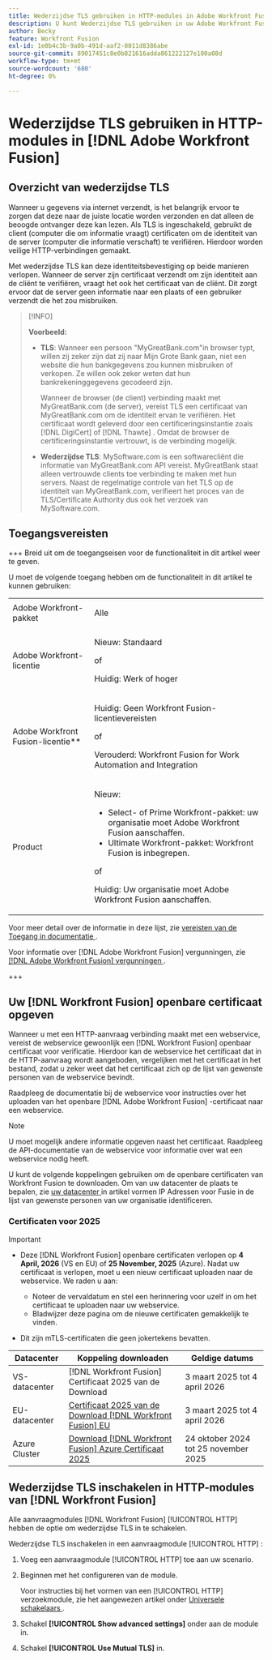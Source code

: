 ```yaml
---
title: Wederzijdse TLS gebruiken in HTTP-modules in Adobe Workfront Fusion
description: U kunt Wederzijdse TLS gebruiken in uw Adobe Workfront Fusion HTTP-modules, zodat beide zijden van de informatietransactie de identiteit van de ander kunnen verifiëren.
author: Becky
feature: Workfront Fusion
exl-id: 1e0b4c3b-9a0b-491d-aaf2-0011d8386abe
source-git-commit: 89017451c8e0b821616adda861222127e100a08d
workflow-type: tm+mt
source-wordcount: '680'
ht-degree: 0%

---
```


# Wederzijdse TLS gebruiken in HTTP-modules in [!DNL Adobe Workfront Fusion]

## Overzicht van wederzijdse TLS

Wanneer u gegevens via internet verzendt, is het belangrijk ervoor te zorgen dat deze naar de juiste locatie worden verzonden en dat alleen de beoogde ontvanger deze kan lezen. Als TLS is ingeschakeld, gebruikt de client (computer die om informatie vraagt) certificaten om de identiteit van de server (computer die informatie verschaft) te verifiëren. Hierdoor worden veilige HTTP-verbindingen gemaakt.

Met wederzijdse TLS kan deze identiteitsbevestiging op beide manieren verlopen. Wanneer de server zijn certificaat verzendt om zijn identiteit aan de cliënt te verifiëren, vraagt het ook het certificaat van de cliënt. Dit zorgt ervoor dat de server geen informatie naar een plaats of een gebruiker verzendt die het zou misbruiken.

>[!INFO]
>
>**Voorbeeld:**
>
>* **TLS**: Wanneer een persoon &quot;MyGreatBank.com&quot;in browser typt, willen zij zeker zijn dat zij naar Mijn Grote Bank gaan, niet een website die hun bankgegevens zou kunnen misbruiken of verkopen. Ze willen ook zeker weten dat hun bankrekeninggegevens gecodeerd zijn.
>
>   Wanneer de browser (de client) verbinding maakt met MyGreatBank.com (de server), vereist TLS een certificaat van MyGreatBank.com om de identiteit ervan te verifiëren. Het certificaat wordt geleverd door een certificeringsinstantie zoals [!DNL DigiCert] of [!DNL Thawte] . Omdat de browser de certificeringsinstantie vertrouwt, is de verbinding mogelijk.
>
>* **Wederzijdse TLS**: MySoftware.com is een softwarecliënt die informatie van MyGreatBank.com API vereist. MyGreatBank staat alleen vertrouwde clients toe verbinding te maken met hun servers. Naast de regelmatige controle van het TLS op de identiteit van MyGreatBank.com, verifieert het proces van de TLS/Certificate Authority dus ook het verzoek van MySoftware.com.

## Toegangsvereisten

+++ Breid uit om de toegangseisen voor de functionaliteit in dit artikel weer te geven.

U moet de volgende toegang hebben om de functionaliteit in dit artikel te kunnen gebruiken:

<table style="table-layout:auto">
 <col> 
 <col> 
 <tbody> 
  <tr> 
   <td role="rowheader">Adobe Workfront-pakket</td> 
   <td> <p>Alle</p> </td> 
  </tr> 
  <tr data-mc-conditions=""> 
   <td role="rowheader">Adobe Workfront-licentie</td> 
   <td> <p>Nieuw: Standaard</p><p>of</p><p>Huidig: Werk of hoger</p> </td> 
  </tr> 
  <tr> 
   <td role="rowheader">Adobe Workfront Fusion-licentie**</td> 
   <td>
   <p>Huidig: Geen Workfront Fusion-licentievereisten</p>
   <p>of</p>
   <p>Verouderd: Workfront Fusion for Work Automation and Integration </p>
   </td> 
  </tr> 
  <tr> 
   <td role="rowheader">Product</td> 
   <td>
   <p>Nieuw:</p> <ul><li>Select- of Prime Workfront-pakket: uw organisatie moet Adobe Workfront Fusion aanschaffen.</li><li>Ultimate Workfront-pakket: Workfront Fusion is inbegrepen.</li></ul>
   <p>of</p>
   <p>Huidig: Uw organisatie moet Adobe Workfront Fusion aanschaffen.</p>
   </td> 
  </tr>
 </tbody> 
</table>

Voor meer detail over de informatie in deze lijst, zie [ vereisten van de Toegang in documentatie ](/help/workfront-fusion/references/licenses-and-roles/access-level-requirements-in-documentation.md).

Voor informatie over [!DNL Adobe Workfront Fusion] vergunningen, zie [[!DNL Adobe Workfront Fusion]  vergunningen ](/help/workfront-fusion/set-up-and-manage-workfront-fusion/licensing-operations-overview/license-automation-vs-integration.md).

+++

## Uw [!DNL Workfront Fusion] openbare certificaat opgeven

Wanneer u met een HTTP-aanvraag verbinding maakt met een webservice, vereist de webservice gewoonlijk een [!DNL Workfront Fusion] openbaar certificaat voor verificatie. Hierdoor kan de webservice het certificaat dat in de HTTP-aanvraag wordt aangeboden, vergelijken met het certificaat in het bestand, zodat u zeker weet dat het certificaat zich op de lijst van gewenste personen van de webservice bevindt.

Raadpleeg de documentatie bij de webservice voor instructies over het uploaden van het openbare [!DNL Adobe Workfront Fusion] -certificaat naar een webservice.

>[!NOTE]
>
>U moet mogelijk andere informatie opgeven naast het certificaat. Raadpleeg de API-documentatie van de webservice voor informatie over wat een webservice nodig heeft.

U kunt de volgende koppelingen gebruiken om de openbare certificaten van Workfront Fusion te downloaden. Om van uw datacenter de plaats te bepalen, zie [ uw datacenter ](/help/workfront-fusion/set-up-and-manage-workfront-fusion/set-up-and-manage-orgs-and-teams/set-up-orgs-teams-and-users/set-up-ip-addresses-for-fusion.md) in artikel vormen IP Adressen voor Fusie in de lijst van gewenste personen van uw organisatie identificeren.

### Certificaten voor 2025

>[!IMPORTANT]
>
>* Deze [!DNL Workfront Fusion] openbare certificaten verlopen op **4 April, 2026** (VS en EU) of **25 November, 2025** (Azure). Nadat uw certificaat is verlopen, moet u een nieuw certificaat uploaden naar de webservice. We raden u aan:
>
>   * Noteer de vervaldatum en stel een herinnering voor uzelf in om het certificaat te uploaden naar uw webservice.
>   * Bladwijzer deze pagina om de nieuwe certificaten gemakkelijk te vinden.
>
>* Dit zijn mTLS-certificaten die geen jokertekens bevatten.

| Datacenter | Koppeling downloaden | Geldige datums |
|---|---|---|
| VS-datacenter |  [!DNL Workfront Fusion]  Certificaat 2025 van de Download [ ](/help/workfront-fusion/references/apps-and-modules/universal-connectors/assets/2025-certs/fusion-prod-us-mtls-certificate.pem) | 3 maart 2025 tot 4 april 2026 |
| EU-datacenter | [ Certificaat 2025 van de Download  [!DNL Workfront Fusion]  EU ](/help/workfront-fusion/references/apps-and-modules/universal-connectors/assets/2025-certs/fusion-prod-eu-mtls-certificate.pem) | 3 maart 2025 tot 4 april 2026 |
| Azure Cluster | [ Download  [!DNL Workfront Fusion]  Azure Certificaat 2025 ](/help/workfront-fusion/references/apps-and-modules/universal-connectors/assets/2025-certs/fusion-prod-az-mtls-certificate.pem) | 24 oktober 2024 tot 25 november 2025 |

<!--

### Certificates for 2024

>[!IMPORTANT]
>
>* We recommend installing the certificates for 2025, available above.
>* These [!DNL Workfront Fusion] public certificates expire on **May 7, 2025**. After yours expires you will need to upload a new certificate to the web service. We recommend that you:
>
>   * Make note of the expiration date and set a reminder for yourself to upload the certificate to your web service.
>   * Bookmark this page to easily find the new certificates.
>
>* These are non-wildcard mTLS certificates.

| Datacenter | Download link | Dates valid |
|---|---|---|
| US Datacenter | [Download [!DNL Workfront Fusion] Certificate 2024](/help/workfront-fusion/references/apps-and-modules/universal-connectors/assets/fusion-prod-us-mtls-certificate.pem) | April 5, 2024 to May 7, 2025 |
| EU Datacenter | [Download [!DNL Workfront Fusion] EU Certificate 2024](/help/workfront-fusion/references/apps-and-modules/universal-connectors/assets/fusion-prod-eu-mtls-certificate.pem) | April 5, 2024 to May 7, 2025 |

-->

## Wederzijdse TLS inschakelen in HTTP-modules van [!DNL Workfront Fusion]

Alle aanvraagmodules [!DNL Workfront Fusion] [!UICONTROL HTTP] hebben de optie om wederzijdse TLS in te schakelen.

Wederzijdse TLS inschakelen in een aanvraagmodule [!UICONTROL HTTP] :

1. Voeg een aanvraagmodule [!UICONTROL HTTP] toe aan uw scenario.
1. Beginnen met het configureren van de module.

   Voor instructies bij het vormen van een [!UICONTROL HTTP] verzoekmodule, zie het aangewezen artikel onder [ Universele schakelaars ](/help/workfront-fusion/references/apps-and-modules/apps-and-modules-toc.md#universal-connectors).

1. Schakel **[!UICONTROL Show advanced settings]** onder aan de module in.
1. Schakel **[!UICONTROL Use Mutual TLS]** in.
